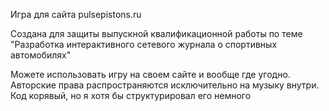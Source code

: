 Игра для сайта pulsepistons.ru

Создана для защиты выпускной квалификационной работы по теме "Разработка интерактивного сетевого журнала о спортивных автомобилях"

Можете использовать игру на своем сайте и вообще где угодно. Авторские права распространяются исключительно на музыку внутри.
Код корявый, но я хотя бы структурировал его немного
